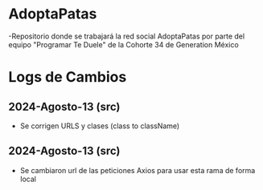 # AdoptaPatas
-Repositorio donde se trabajará la red social AdoptaPatas por parte del equipo "Programar Te Duele" de la Cohorte 34 de Generation México

# Logs de Cambios

## 2024-Agosto-13 (src)
- Se corrigen URLS y clases (class to className)

## 2024-Agosto-13 (src)
- Se cambiaron url de las peticiones Axios para usar esta rama de forma local

